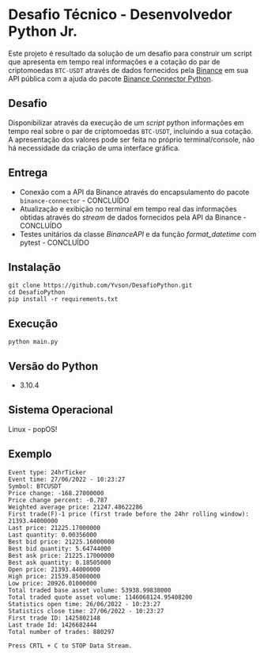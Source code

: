 # Desafio Técnico - Desenvolvedor Python Jr.
Este projeto é resultado da solução de um desafio para construir um script que apresenta em tempo real informações e a cotação do par de criptomoedas `BTC-USDT` através de dados fornecidos pela [Binance](https://www.binance.com/en/binance-api) em sua API pública com a ajuda do pacote [Binance Connector Python](https://github.com/binance/binance-connector-python).


## Desafio
Disponibilizar através da execução de um _script_ python informações em tempo real sobre o par de criptomoedas `BTC-USDT`, incluindo a sua cotação. A apresentação dos valores pode ser feita no próprio terminal/console, não há necessidade da criação de uma interface gráfica.


## Entrega
- Conexão com a API da Binance através do encapsulamento do pacote `binance-connector` - CONCLUÍDO
- Atualização e exibição no terminal em tempo real das informações obtidas através do _stream_ de dados fornecidos pela API da Binance - CONCLUÍDO
- Testes unitários da classe _BinanceAPI_ e da função _format_datetime_ com pytest - CONCLUÍDO

## Instalação
```
git clone https://github.com/Yvson/DesafioPython.git
cd DesafioPython
pip install -r requirements.txt
```

## Execução
```
python main.py
```

## Versão do Python
- 3.10.4

## Sistema Operacional
Linux - popOS!

## Exemplo
```
Event type: 24hrTicker
Event time: 27/06/2022 - 10:23:27
Symbol: BTCUSDT
Price change: -168.27000000
Price change percent: -0.787
Weighted average price: 21247.48622286
First trade(F)-1 price (first trade before the 24hr rolling window): 21393.44000000
Last price: 21225.17000000
Last quantity: 0.00356000
Best bid price: 21225.16000000
Best bid quantity: 5.64744000
Best ask price: 21225.17000000
Best ask quantity: 0.18505000
Open price: 21393.44000000
High price: 21539.85000000
Low price: 20926.01000000
Total traded base asset volume: 53938.99838000
Total traded quote asset volume: 1146068124.95408200
Statistics open time: 26/06/2022 - 10:23:27
Statistics close time: 27/06/2022 - 10:23:27
First trade ID: 1425802148
Last trade Id: 1426682444
Total number of trades: 880297

Press CRTL + C to STOP Data Stream.
```
